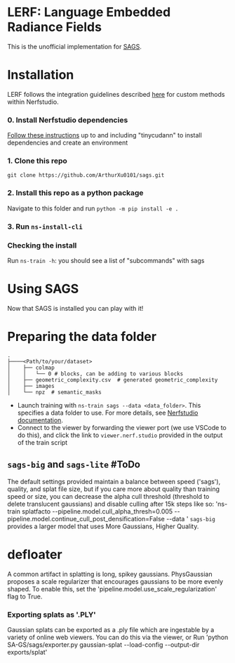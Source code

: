 # LERF: Language Embedded Radiance Fields
This is the unofficial implementation for [SAGS](https://saliteta.github.io/SA-GS-public/).

# Installation
LERF follows the integration guidelines described [here](https://docs.nerf.studio/en/latest/developer_guides/new_methods.html) for custom methods within Nerfstudio. 
### 0. Install Nerfstudio dependencies
[Follow these instructions](https://docs.nerf.studio/en/latest/quickstart/installation.html) up to and including "tinycudann" to install dependencies and create an environment
### 1. Clone this repo
`git clone https://github.com/ArthurXu0101/sags.git`
### 2. Install this repo as a python package
Navigate to this folder and run `python -m pip install -e .`

### 3. Run `ns-install-cli`

### Checking the install
Run `ns-train -h`: you should see a list of "subcommands" with sags

# Using SAGS
Now that SAGS is installed you can play with it! 

# Preparing the data folder


```
.
├────<Path/to/your/dataset>
│    ├── colmap  
│    │   └── 0 # blocks, can be adding to various blocks
│    ├── geometric_complexity.csv  # generated geometric_complexity
│    ├── images   
│    └── npz  # semantic_masks
```


- Launch training with `ns-train sags --data <data_folder>`. This specifies a data folder to use. For more details, see [Nerfstudio documentation](https://docs.nerf.studio/en/latest/quickstart/first_nerf.html). 
- Connect to the viewer by forwarding the viewer port (we use VSCode to do this), and click the link to `viewer.nerf.studio` provided in the output of the train script

## `sags-big` and `sags-lite` #ToDo
The default settings provided maintain a balance between speed ('sags'), quality, and splat file size, but if you care more about quality than training speed or size, you can decrease the alpha cull threshold (threshold to delete translucent gaussians) and disable culling after 15k steps like so: 'ns-train splatfacto --pipeline.model.cull_alpha_thresh=0.005 --pipeline.model.continue_cull_post_densification=False --data <data>'
`sags-big` provides a larger model that uses More Gaussians, Higher Quality.

# defloater
A common artifact in splatting is long, spikey gaussians. PhysGaussian proposes a scale regularizer that encourages gaussians to be more evenly shaped. To enable this, set the 'pipeline.model.use_scale_regularization' flag to True.

### Exporting splats as '.PLY'
Gaussian splats can be exported as a .ply file which are ingestable by a variety of online web viewers. You can do this via the viewer, or
Run 'python SA-GS/sags/exporter.py gaussian-splat --load-config <config> --output-dir exports/splat' 